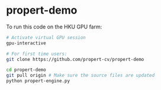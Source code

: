 # propert-demo

To run this code on the HKU GPU farm:

```sh
# Activate virtual GPU session 
gpu-interactive

# For first time users:
git clone https://github.com/propert-cv/propert-demo

cd propert-demo
git pull origin # Make sure the source files are updated
python propert-engine.py
```
